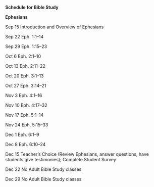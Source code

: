 **Schedule for Bible Study**

**Ephesians**

Sep 15 Introduction and Overview of Ephesians

Sep 22 Eph. 1:1–14

Sep 29 Eph. 1:15–23

Oct 6 Eph. 2:1–10

Oct 13 Eph. 2:11–22

Oct 20 Eph. 3:1–13

Oct 27 Eph. 3:14–21

Nov 3 Eph. 4:1–16

Nov 10 Eph. 4:17–32

Nov 17 Eph. 5:1–14

Nov 24 Eph. 5:15–33

Dec 1 Eph. 6:1–9

Dec 8 Eph. 6:10–24

Dec 15 Teacher’s Choice (Review Ephesians, answer questions, have students give testimonies); Complete Student Survey

Dec 22 No Adult Bible Study classes

Dec 29 No Adult Bible Study classes
